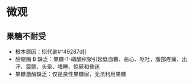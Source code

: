 # 微观
## 果糖不耐受
- 根本原因：![[代谢#^49287d]]
- 醛缩酶 B 缺乏：果糖-1-磷酸积聚引起低血糖、恶心、呕吐，腹部疼痛、出汗、震颤、头晕、嗜睡、惊厥和昏迷
- 果糖激酶缺乏：仅是良性果糖尿，无法利用果糖